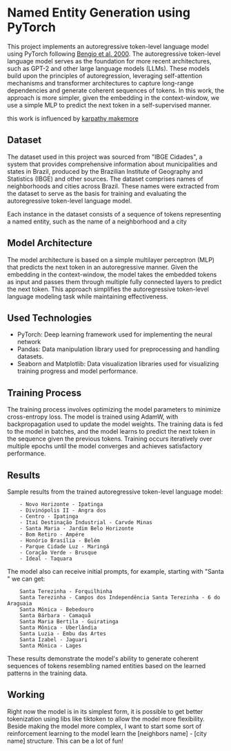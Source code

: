 # Named Entity Generation using PyTorch

This project implements an autoregressive token-level language model using PyTorch following [Bengio et al. 2000](http://dx.doi.org/10.1162/153244303322533223). The autoregressive token-level language model serves as the foundation for more recent architectures, such as GPT-2 and other large language models (LLMs). These models build upon the principles of autoregression, leveraging self-attention mechanisms and transformer architectures to capture long-range dependencies and generate coherent sequences of tokens. In this work, the approach is more simpler, given the embedding in the context-window, we use a simple MLP to predict the next token in a self-supervised manner.

this work is influenced by [karpathy makemore](https://github.com/karpathy/makemore)

## Dataset

The dataset used in this project was sourced from "IBGE Cidades", a system that provides comprehensive information about municipalities and states in Brazil, produced by the Brazilian Institute of Geography and Statistics (IBGE) and other sources. The dataset comprises names of neighborhoods and cities across Brazil. These names were extracted from the dataset to serve as the basis for training and evaluating the autoregressive token-level language model.

Each instance in the dataset consists of a sequence of tokens representing a named entity, such as the name of a neighborhood and a city

## Model Architecture

The model architecture is based on a simple multilayer perceptron (MLP) that predicts the next token in an autoregressive manner. Given the embedding in the context-window, the model takes the embedded tokens as input and passes them through multiple fully connected layers to predict the next token. This approach simplifies the autoregressive token-level language modeling task while maintaining effectiveness.

## Used Technologies

- PyTorch: Deep learning framework used for implementing the neural network
- Pandas: Data manipulation library used for preprocessing and handling datasets.
- Seaborn and Matplotlib: Data visualization libraries used for visualizing training progress and model performance.

## Training Process

The training process involves optimizing the model parameters to minimize cross-entropy loss. The model is trained using AdamW, with backpropagation used to update the model weights. The training data is fed to the model in batches, and the model learns to predict the next token in the sequence given the previous tokens. Training occurs iteratively over multiple epochs until the model converges and achieves satisfactory performance.

## Results

Sample results from the trained autoregressive token-level language model:
```
	- Novo Horizonte - Ipatinga 
	- Divinópolis II - Angra dos 
	- Centro - Ipatinga 
	- Itaí Destinação Industrial - Carvde Minas 
	- Santa Maria - Jardim Belo Horizonte 
	- Bom Retiro - Ampére 
	- Honório Brasília - Belém 
	- Parque Cidade Luz - Maringá 
	- Coração Verde - Brusque 
	- Ideal - Taquara
```

The model also can receive initial prompts, for example, starting with "Santa " we can get: 
```
	Santa Terezinha - Forquilhinha 
	Santa Terezinha - Campos dos Independência Santa Terezinha - 6 do Araguaia 
	Santa Mônica - Bebedouro 
	Santa Bárbara - Camaquã 
	Santa Maria Bertila - Guiratinga 
	Santa Mônica - Uberlândia 
	Santa Luzia - Embu das Artes 
	Santa Izabel - Jaguari 
	Santa Mônica - Lages
```

These results demonstrate the model's ability to generate coherent sequences of tokens resembling named entities based on the learned patterns in the training data.


## Working
Right now the model is in its simplest form, it is possible to get better tokenization using libs like tiktoken to allow the model more flexibility. Beside making the model more complex, I want to start some sort of reinforcement learning to the model learn the [neighbors name] - [city name] structure. This can be a lot of fun!